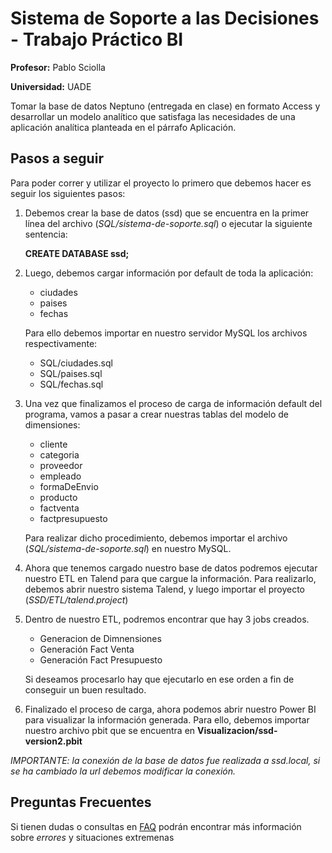 # Sistema de Soporte a las Decisiones - Trabajo Práctico BI

**Profesor:** Pablo Sciolla

**Universidad:** UADE

Tomar la base de datos Neptuno (entregada en clase) en formato Access y desarrollar un modelo analítico que satisfaga las necesidades de una aplicación analítica planteada en el párrafo Aplicación.

## Pasos a seguir
Para poder correr y utilizar el proyecto lo primero que debemos hacer es seguir los siguientes pasos:

1) Debemos crear la base de datos (ssd) que se encuentra en la primer línea del archivo (*SQL/sistema-de-soporte.sql*) o ejecutar la siguiente sentencia:

	**CREATE DATABASE ssd;**

2) Luego, debemos cargar información por default de toda la aplicación:
	* ciudades
	* paises
	* fechas

	Para ello debemos importar en nuestro servidor MySQL los archivos respectivamente:
	* SQL/ciudades.sql
	* SQL/paises.sql
	* SQL/fechas.sql

3) Una vez que finalizamos el proceso de carga de información default del programa, vamos a pasar a crear nuestras tablas del modelo de dimensiones:
	
	* cliente
	* categoria
	* proveedor
	* empleado
	* formaDeEnvio
	* producto
	* factventa
	* factpresupuesto

	Para realizar dicho procedimiento, debemos importar el archivo (*SQL/sistema-de-soporte.sql*) en nuestro MySQL.

4) Ahora que tenemos cargado nuestro base de datos podremos ejecutar nuestro ETL en Talend para que cargue la información. Para realizarlo, debemos abrir nuestro sistema Talend, y luego importar el proyecto (*SSD/ETL/talend.project*)

5) Dentro de nuestro ETL, podremos encontrar que hay 3 jobs creados.
	* Generacion de Dimnensiones
	* Generación Fact Venta
	* Generación Fact Presupuesto

	Si deseamos procesarlo hay que ejecutarlo en ese orden a fin de conseguir un buen resultado.

6) Finalizado el proceso de carga, ahora podemos abrir nuestro Power BI para visualizar la información generada. Para ello, debemos importar nuestro archivo pbit que se encuentra en **Visualizacion/ssd-version2.pbit**

*IMPORTANTE: la conexión de la base de datos fue realizada a ssd.local, si se ha cambiado la url debemos modificar la conexión.*

## Preguntas Frecuentes
Si tienen dudas o consultas en [FAQ](https://github.com/tomasmalio/ssdBusinessIntelligence/blob/master/faq.md) podrán encontrar más información sobre *errores* y situaciones extremenas